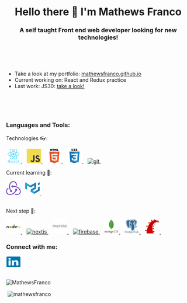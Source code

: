 <h1 align="center">Hello there 🌌 I'm Mathews Franco</h1>
<h3 align="center">A self taught Front end web developer looking for new technologies!</h3>
</br>
</br>
</br>

- Take a look at my portfolio: <a href="mathewsfranco.github.io"> mathewsfranco.github.io </a>
- Current working on: React and Redux practice
- Last work: JS30: <a href="https://mathewsfranco.github.io/JavaScript30/"> take a look! </a>

</br>
</br>
</br>

<h3 align="left">Languages and Tools:</h3>
Technologies 👓:
<p align="left">
 <a href="https://reactjs.org/" > <img src="https://raw.githubusercontent.com/devicons/devicon/master/icons/react/react-original-wordmark.svg" alt="react" width="40" height="40"/> </a>&nbsp;&nbsp;
 <a href="https://developer.mozilla.org/en-US/docs/Web/JavaScript"> <img src="https://raw.githubusercontent.com/devicons/devicon/master/icons/javascript/javascript-original.svg" alt="javascript" width="40" height="40"/> </a>&nbsp;&nbsp;
 <a href="https://www.w3.org/html/" > <img src="https://raw.githubusercontent.com/devicons/devicon/master/icons/html5/html5-original-wordmark.svg" alt="html5" width="40" height="40"/> </a>&nbsp;&nbsp;
 <a href="https://www.w3schools.com/css/" > <img src="https://raw.githubusercontent.com/devicons/devicon/master/icons/css3/css3-original-wordmark.svg" alt="css3" width="40" height="40"/> </a>&nbsp;&nbsp;
 <a href="https://git-scm.com/" > <img src="https://www.vectorlogo.zone/logos/git-scm/git-scm-icon.svg" alt="git" width="40" height="40"/> </a>&nbsp;&nbsp;
 <p>Current learning 🚀:</p>
 <a href="http://redux.js.org/" >
 <img src=https://raw.githubusercontent.com/devicons/devicon/master/icons/redux/redux-original.svg alt="redux" width="40" height="40" /></a>&nbsp;&nbsp;
 <a href="https://sass-lang.com" > <img src="https://raw.githubusercontent.com/devicons/devicon/master/icons/materialui/materialui-original.svg" alt="Material UI" width="40" height="40"/> </a> &nbsp;&nbsp;</br></br>
 <p>Next step 🔭:</p>

<a href="https://nodejs.org" > <img src="https://raw.githubusercontent.com/devicons/devicon/master/icons/nodejs/nodejs-original-wordmark.svg" alt="nodejs" width="40" height="40"/> </a>&nbsp;&nbsp;
<a href="https://nextjs.org/" > <img src="https://cdn.worldvectorlogo.com/logos/nextjs-3.svg" alt="nextjs" width="40" height="40"/> </a>&nbsp;&nbsp;
<a href="https://expressjs.com" > <img src="https://raw.githubusercontent.com/devicons/devicon/master/icons/express/express-original-wordmark.svg" alt="express" width="40" height="40"/> </a>&nbsp;&nbsp;
<a href="https://firebase.google.com/" > <img src="https://www.vectorlogo.zone/logos/firebase/firebase-icon.svg" alt="firebase" width="40" height="40"/> </a>&nbsp;&nbsp;
<a href="https://www.mongodb.com/" > <img src="https://raw.githubusercontent.com/devicons/devicon/master/icons/mongodb/mongodb-original-wordmark.svg" alt="mongodb" width="40" height="40"/> </a>&nbsp;&nbsp;
<a href="https://www.postgresql.org" > <img src="https://raw.githubusercontent.com/devicons/devicon/master/icons/postgresql/postgresql-plain-wordmark.svg" alt="postgresql" width="40" height="40"/> </a>&nbsp;&nbsp;
<a href="https://rubyonrails.org" > <img src="https://raw.githubusercontent.com/devicons/devicon/master/icons/rails/rails-plain.svg" alt="rails" width="40" height="40"/> </a>&nbsp;&nbsp;

 </p>
<h3 align="left">Connect with me:</h3>
<a href="https://linkedin.com/in/mathewsfranco" target="blank"><img align="center" src="https://raw.githubusercontent.com/devicons/devicon/master/icons/linkedin/linkedin-original.svg" alt="mathewsfranco" height="30" width="40" /></a>
<br/>
<br/>
<p><img align="center" src="https://github-readme-streak-stats.herokuapp.com/?user=MathewsFranco&theme=tokyonight" alt="MathewsFranco" /></p>
<p>&nbsp;<img align="center" src="https://github-readme-stats.vercel.app/api?username=mathewsfranco&show_icons=true&count_private=true&theme=tokyonight&locale=en" alt="mathewsfranco" /></p>
